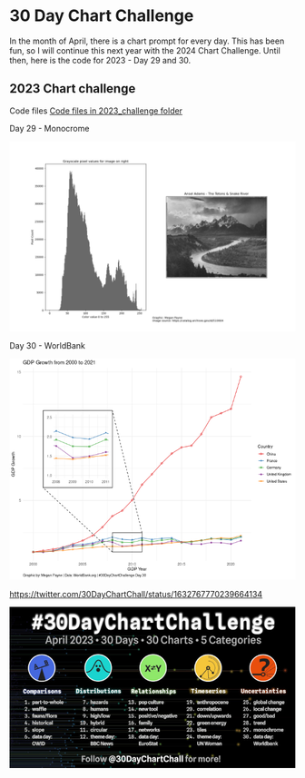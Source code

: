 # 30 Day Chart Challenge

In the month of April, there is a chart prompt for every day. This has been fun, so 
I will continue this next year with the 2024 Chart Challenge. Until then, here is the 
code for 2023 - Day 29 and 30. 

## 2023 Chart challenge 

Code files [Code files in 2023_challenge folder](2023_challenge)

Day 29 - Monocrome 

![](2023_challenge/output/monocrome_hist_plot_day29.png)

Day 30 - WorldBank

![](2023_challenge/output/gdp_growth_day30.png)

https://twitter.com/30DayChartChall/status/1632767770239664134

![](2023_challenge_details_sm.jpeg)


